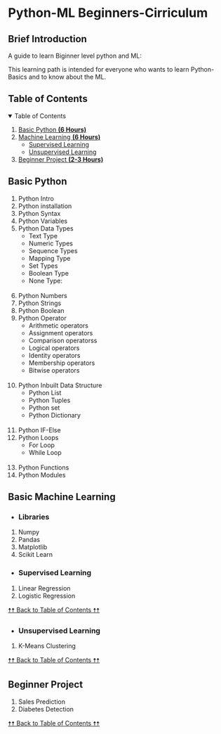 # Python-ML Beginners-Cirriculum



## Brief Introduction

A guide to learn Biginner level python and ML:

This learning path is intended for everyone who wants to learn Python-Basics and to know about the ML.

## Table of Contents

<details open="open">
  <summary>Table of Contents</summary>
  <ol>
    <li><a href="#Basic-Python">Basic Python <b>(6 Hours)</b></a></li> 
    <li>
      <a href="#Basic-machine-learning">Machine Learning <b>(6 Hours)</b></a>
      <ul>
        <li><a href="#supervised-learning">Supervised Learning</a></li>
        <li><a href="#unsupervised-learning">Unsupervised Learning</a></li>
      </ul>
    </li>
    <li><a href="#Beginner-Project">Beginner Project <b>(2-3 Hours)</b></a></li>
  </ol>
</details>

## Basic Python

1.  Python Intro
2.  Python installation
3.  Python Syntax
4.  Python Variables
5.  Python Data Types
    <ul>
      <li>Text Type</li>
      <li>Numeric Types</li>
      <li>Sequence Types</li>
      <li>Mapping Type</li>
      <li>Set Types</li>
      <li>Boolean Type</li>
      <li>None Type:</li>
    </ul><br>
6.  Python Numbers
7.  Python Strings
8.  Python Boolean
9. Python Operator
    <ul>
      <li>Arithmetic operators</li>
      <li>Assignment operators</li>
      <li>Comparison operatorss</li>
      <li>Logical operators</li>
      <li>Identity operators</li>
      <li>Membership operators</li>
      <li>Bitwise operators</li>
    </ul><br>
10. Python Inbuilt Data Structure
    <ul>
      <li>Python List</li>
      <li>Python Tuples</li>
      <li>Python set</li>
      <li>Python Dictionary</li>
    </ul><br>
11. Python IF-Else
12. Python Loops
    <ul>
      <li>For Loop</li>
      <li>While Loop</li>
    </ul><br>
13. Python Functions
14. Python Modules 
  
## Basic Machine Learning

- ### Libraries
1. Numpy
2. Pandas
3. Matplotlib
4. Scikit Learn 

- ### Supervised Learning
1.  Linear Regression
2.  Logistic Regression

<a href="#table-of-contents">🠥🠥 Back to Table of Contents 🠥🠥</a>

- ### Unsupervised Learning

1. K-Means Clustering

<a href="#table-of-contents">🠥🠥 Back to Table of Contents 🠥🠥</a>

## Beginner Project
1. Sales Prediction
2. Diabetes Detection

<a href="#table-of-contents">🠥🠥 Back to Table of Contents 🠥🠥</a>




